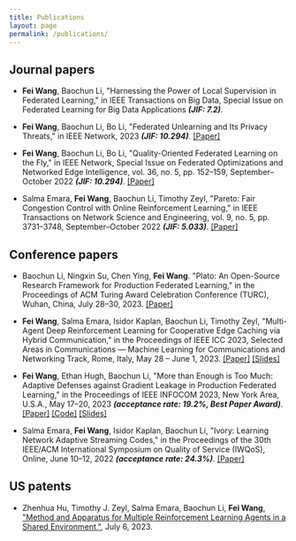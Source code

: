 ```yaml
---
title: Publications
layout: page
permalink: /publications/
---
```


## Journal papers

<!-- - **Fei Wang**, Ethan Hugh, Baochun Li, "More than Enough is Too Much: Adaptive Defenses against Gradient Leakage in Production Federated Learning," in IEEE/ACM Transactions on Networking (fast-track) _**(JIF: 3.7)**_. -->


- **Fei Wang**, Baochun Li, "Harnessing the Power of Local Supervision in Federated Learning," in IEEE Transactions on Big Data, Special Issue on Federated Learning for Big Data Applications  _**(JIF: 7.2)**_.

- **Fei Wang**, Baochun Li, Bo Li, "Federated Unlearning and Its Privacy Threats," in IEEE Network, 2023 _**(JIF: 10.294)**_. [[Paper]](../assets/pubs/ieeenetwork23-paper.pdf)


- **Fei Wang**, Baochun Li, Bo Li, "Quality-Oriented Federated Learning on the Fly," in IEEE Network, Special Issue on Federated Optimizations and Networked Edge Intelligence, vol. 36, no. 5, pp. 152–159, September–October 2022 _**(JIF: 10.294)**_. [[Paper]](https://ieeexplore.ieee.org/document/9964016)


- Salma Emara, **Fei Wang**, Baochun Li, Timothy Zeyl, "Pareto: Fair Congestion Control with Online Reinforcement Learning," in IEEE Transactions on Network Science and Engineering, vol. 9, no. 5, pp. 3731–3748, September–October 2022 _**(JIF: 5.033)**_. [[Paper]](https://ieeexplore.ieee.org/document/9803860)


## Conference papers

- Baochun Li, Ningxin Su, Chen Ying, **Fei Wang**. "Plato: An Open-Source Research Framework for Production Federated Learning," in the Proceedings of ACM Turing Award Celebration Conference (TURC), Wuhan, China, July 28–30, 2023. [[Paper]](https://dl.acm.org/doi/10.1145/3603165.3607364)

- **Fei Wang**, Salma Emara, Isidor Kaplan, Baochun Li, Timothy Zeyl, "Multi-Agent Deep Reinforcement Learning for Cooperative Edge Caching via Hybrid Communication," in the Proceedings of IEEE ICC 2023, Selected Areas in Communications — Machine Learning for Communications and Networking Track, Rome, Italy, May 28 – June 1, 2023. [[Paper]](../assets/pubs/icc23-paper.pdf) [[Slides]](../assets/pubs/icc23-slides.pdf)

- **Fei Wang**, Ethan Hugh, Baochun Li, "More than Enough is Too Much: Adaptive Defenses against Gradient Leakage in Production Federated Learning," in the Proceedings of IEEE INFOCOM 2023, New York Area, U.S.A., May 17–20, 2023 _**(acceptance rate: 19.2%, Best Paper Award)**_. [[Paper]](../assets/pubs/infocom23-paper.pdf) [[Code]](https://github.com/TL-System/plato/tree/main/examples/gradient_leakage_attacks) [[Slides]](../assets/pubs/infocom23-slides.pdf)

- Salma Emara, **Fei Wang**, Isidor Kaplan, Baochun Li, "Ivory: Learning Network Adaptive Streaming Codes," in the Proceedings of the 30th IEEE/ACM International Symposium on Quality of Service (IWQoS), Online, June 10–12, 2022 _**(acceptance rate: 24.3%)**_. [[Paper]](https://ieeexplore.ieee.org/abstract/document/9812911)


## US patents

- Zhenhua Hu, Timothy J. Zeyl, Salma Emara, Baochun Li, **Fei Wang**, ["Method and Apparatus for Multiple Reinforcement Learning Agents in a Shared Environment,"](https://patents.google.com/patent/US20230214725A1/en), July 6, 2023.
